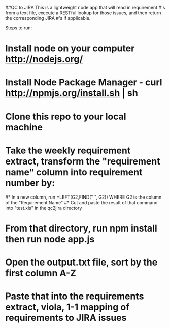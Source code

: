 ##QC to JIRA
This is a lightweight node app that will read in requirement #'s from a text file, execute a RESTful lookup for those issues, and then return the corresponding JIRA #'s if applicable.

Steps to run:
# Install node on your computer http://nodejs.org/
# Install Node Package Manager - curl http://npmjs.org/install.sh | sh
# Clone this repo to your local machine
# Take the weekly requirement extract, transform the "requirement name" column into requirement number by:
#* In a new column, run =LEFT(G2,FIND(" ", G2)) WHERE G2 is the column of the "Requirement Name"
#* Cut and paste the result of that command into "test.xls" in the qc2jira directory
# From that directory, run npm install then run node app.js
# Open the output.txt file, sort by the first column A-Z
# Paste that into the requirements extract, viola, 1-1 mapping of requirements to JIRA issues

